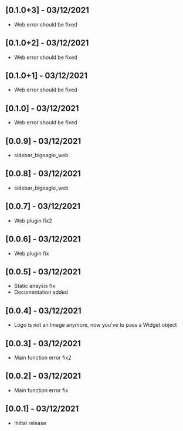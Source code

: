 ## [0.1.0+3] - 03/12/2021

* Web error should be fixed


## [0.1.0+2] - 03/12/2021

* Web error should be fixed

## [0.1.0+1] - 03/12/2021

* Web error should be fixed

## [0.1.0] - 03/12/2021

* Web error should be fixed

## [0.0.9] - 03/12/2021

* sidebar_bigeagle_web

## [0.0.8] - 03/12/2021

* sidebar_bigeagle_web

## [0.0.7] - 03/12/2021

* Web plugin fix2

## [0.0.6] - 03/12/2021

* Web plugin fix

## [0.0.5] - 03/12/2021

* Static anaysis fix
* Documentation added

## [0.0.4] - 03/12/2021

* Logo is not an Image anymore, now you've to pass a Widget object

## [0.0.3] - 03/12/2021

* Main function error fix2

## [0.0.2] - 03/12/2021

* Main function error fix

## [0.0.1] - 03/12/2021

* Initial release
